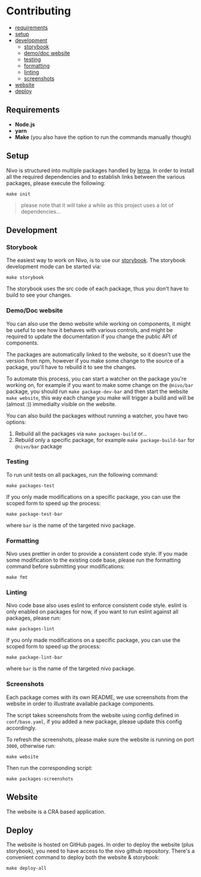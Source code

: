 # Contributing

- [requirements](#requirements)
- [setup](#setup)
- [development](#development)
  - [storybook](#storybook)
  - [demo/doc website](#demodoc-website)
  - [testing](#testing)
  - [formatting](#formatting)
  - [linting](#linting)
  - [screenshots](#screenshots)
- [website](#website)
- [deploy](#deploy)

## Requirements

- **Node.js**
- **yarn**
- **Make** (you also have the option to run the commands manually though)

## Setup

Nivo is structured into multiple packages handled by [lerna](https://lernajs.io/).
In order to install all the required dependencies and to establish links between
the various packages, please execute the following:

```
make init
```

> please note that it will take a while as this project uses a lot of dependencies…

## Development

### Storybook

The easiest way to work on Nivo, is to use our [storybook](https://storybook.js.org/).
The storybook development mode can be started via:

```
make storybook
```

The storybook uses the src code of each package, thus you don't have to build
to see your changes.

### Demo/Doc website

You can also use the demo website while working on components, it might be
useful to see how it behaves with various controls, and might be required to
update the documentation if you change the public API of components.

The packages are automatically linked to the website, so it doesn't use
the version from npm, however if you make some change to the source
of a package, you'll have to rebuild it to see the changes.

To automate this process, you can start a watcher on the package you're working
on, for example if you want to make some change on the `@nivo/bar` package,
you should run `make package-dev-bar` and then start the website `make website`,
this way each change you make will trigger a build and will be (almost :))
immedialty visible on the website.

You can also build the packages without running a watcher, you have two options:

 1. Rebuild all the packages via `make packages-build` or…
 2. Rebuild only a specific package, for example `make package-build-bar` for `@nivo/bar` package

### Testing

To run unit tests on all packages, run the following command:

```
make packages-test
```

If you only made modifications on a specific package,
you can use the scoped form to speed up the process:

```
make package-test-bar
```

where `bar` is the name of the targeted nivo package.

### Formatting

Nivo uses prettier in order to provide a consistent code style.
If you made some modification to the existing code base, please run the formatting
command before submitting your modifications:

```
make fmt
```

### Linting

Nivo code base also uses eslint to enforce consistent code style.
eslint is only enabled on packages for now, if you want to run eslint
against all packages, please run:

```
make packages-lint
```

If you only made modifications on a specific package,
you can use the scoped form to speed up the process:

```
make package-lint-bar
```

where `bar` is the name of the targeted nivo package.

### Screenshots

Each package comes with its own README, we use screenshots from the website
in order to illustrate available package components.

The script takes screenshots from the website using config defined in
`conf/base.yaml`, if you added a new package, please update this config accordingly.

To refresh the screenshots, please make sure the website is running on port `3000`,
otherwise run:

```
make website
```

Then run the corresponding script:

```
make packages-screenshots
```

## Website

The website is a CRA based application.

## Deploy

The website is hosted on GitHub pages.
In order to deploy the website (plus storybook), you need to have access
to the nivo github repository.
There's a convenient command to deploy both the website & storybook:

```
make deploy-all
```
